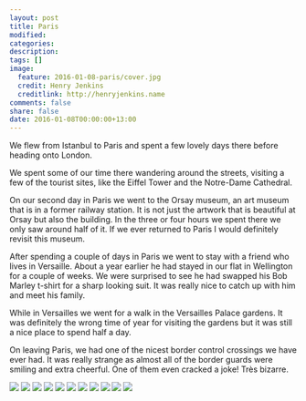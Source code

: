 ```yaml
---
layout: post
title: Paris
modified:
categories: 
description:
tags: []
image:
  feature: 2016-01-08-paris/cover.jpg
  credit: Henry Jenkins
  creditlink: http://henryjenkins.name
comments: false
share: false
date: 2016-01-08T00:00:00+13:00
---
```


We flew from Istanbul to Paris and spent a few lovely days there before heading
onto London.

We spent some of our time there wandering around the streets, visiting a few of
the tourist sites, like the Eiffel Tower and the Notre-Dame Cathedral.

On our second day in Paris we went to the Orsay museum, an art museum that is
in a former railway station. It is not just the artwork that is beautiful at
Orsay but also the building. In the three or four hours we spent there we only
saw around half of it. If we ever returned to Paris I would definitely revisit
this museum.

After spending a couple of days in Paris we went to stay with a friend who
lives in Versaille. About a year earlier he had stayed in our flat in
Wellington for a couple of weeks. We were surprised to see he had swapped his
Bob Marley t-shirt for a sharp looking suit. It was really nice to catch up
with him and meet his family.

While in Versailles we went for a walk in the Versailles Palace gardens. It was
definitely the wrong time of year for visiting the gardens but it was still a
nice place to spend half a day.

On leaving Paris, we had one of the nicest border control crossings we have
ever had. It was really strange as almost all of the border guards were smiling
and extra cheerful. One of them even cracked a joke! Très bizarre.

<img src="/images/2016-01-08-paris/IMG_20160106_102824_640px.jpg">

<img src="/images/2016-01-08-paris/IMG_20160106_104746_640px.jpg">

<img src="/images/2016-01-08-paris/IMG_20160106_111654_640px.jpg">

<img src="/images/2016-01-08-paris/IMG_20160107_103152_640px.jpg">

<img src="/images/2016-01-08-paris/IMG_20160108_124018_640px.jpg">

<img src="/images/2016-01-08-paris/IMG_20160108_124258_640px.jpg">

<img src="/images/2016-01-08-paris/IMG_20160108_131042_640px.jpg">

<img src="/images/2016-01-08-paris/IMG_20160108_133242_640px.jpg">

<img src="/images/2016-01-08-paris/IMG_20160108_175623_640px.jpg">

<img src="/images/2016-01-08-paris/IMG_20160108_180218_640px.jpg">

<img src="/images/2016-01-08-paris/IMG_20160108_193901_640px.jpg">
